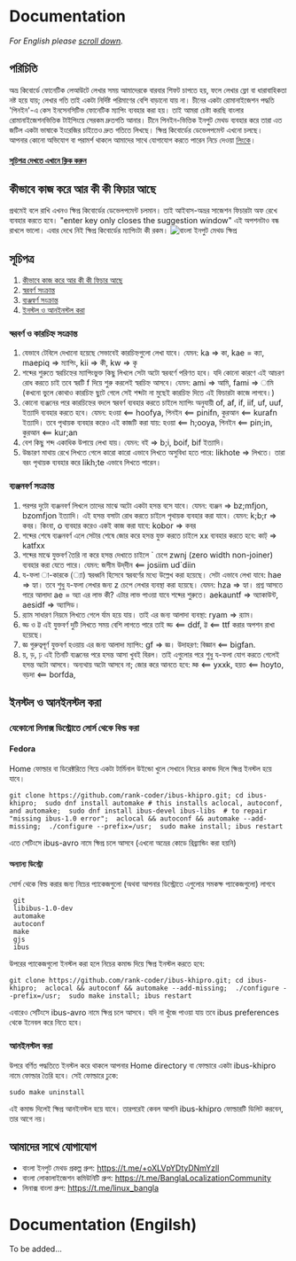 # Documentation
*For English please [scroll down](https://github.com/rank-coder/ibus-khipro/blob/master/README.md#documentation-engilsh).*
## পরিচিতি
অভ্র কিবোর্ডে ফোনেটিক লেআউটে লেখার সময় আমাদেরকে বারবার শিফট চাপতে হয়, ফলে লেখার ফ্লো বা ধারাবাহিকতা নষ্ট হয়ে যায়; লেখার গতি তাই একটা নির্দিষ্ট পরিমাণের বেশি বাড়ানো যায় না। চীনের একটা রোমানাইজেশন পদ্ধতি 'পিনইন'-এ কেস ইনসেনসিটিভ ফোনেটিক ম্যাপিং ব্যবহার করা হয়। তাই আমরা চেষ্টা করছি বাংলার রোমানাইজেশনভিত্তিক টাইপিংয়ে সেরকম দ্রুতগতি আনার। চীনে পিনইন-ভিত্তিক ইনপুট মেথড ব্যবহার করে তারা এত জটিল একটা ভাষাকে ইংরেজির চাইতেও দ্রুত গতিতে লিখছে। ক্ষিপ্র কিবোর্ডের ডেভেলপমেন্ট এখনো চলছে।<br> আপনার কোনো অভিযোগ বা পরামর্শ থাকলে আমাদের সাথে যোগাযোগ করতে পারেন নিচে দেওয়া [লিংকে](https://github.com/rank-coder/ibus-khipro/tree/master#%E0%A6%86%E0%A6%AE%E0%A6%BE%E0%A6%A6%E0%A7%87%E0%A6%B0-%E0%A6%B8%E0%A6%BE%E0%A6%A5%E0%A7%87-%E0%A6%AF%E0%A7%8B%E0%A6%97%E0%A6%BE%E0%A6%AF%E0%A7%8B%E0%A6%97)।
#### [সূচিপত্র দেখতে এখানে ক্লিক করুন](https://github.com/rank-coder/ibus-khipro/blob/master/README.md#%E0%A6%B8%E0%A7%82%E0%A6%9A%E0%A6%BF%E0%A6%AA%E0%A6%A4%E0%A7%8D%E0%A6%B0)
## কীভাবে কাজ করে আর কী কী ফিচার আছে
প্রথমেই বলে রাখি এখনও ক্ষিপ্র কিবোর্ডের ডেভেলপমেন্ট চলমান। তাই আইবাস-অভ্রর সাজেশন ফিচারটা অফ রেখে ব্যবহার করতে হবে। "enter key only closes the suggestion window" এই অপশনটাও বন্ধ রাখলে ভালো। এবার দেখে নিই ক্ষিপ্র কিবোর্ডের ম্যাপিংটা কী রকম।
![বাংলা ইনপুট মেথড ক্ষিপ্র](https://github.com/rank-coder/ibus-khipro/assets/54497225/1bc0b96c-a245-4551-89b9-718968736cf8)

## সূচিপত্র
1. [কীভাবে কাজ করে আর কী কী ফিচার আছে](https://github.com/rank-coder/ibus-khipro/blob/master/README.md#%E0%A6%95%E0%A7%80%E0%A6%AD%E0%A6%BE%E0%A6%AC%E0%A7%87-%E0%A6%95%E0%A6%BE%E0%A6%9C-%E0%A6%95%E0%A6%B0%E0%A7%87-%E0%A6%86%E0%A6%B0-%E0%A6%95%E0%A7%80-%E0%A6%95%E0%A7%80-%E0%A6%AB%E0%A6%BF%E0%A6%9A%E0%A6%BE%E0%A6%B0-%E0%A6%86%E0%A6%9B%E0%A7%87)
2. [স্বরবর্ণ সংক্রান্ত](https://github.com/rank-coder/ibus-khipro/blob/master/README.md#%E0%A6%B8%E0%A7%8D%E0%A6%AC%E0%A6%B0%E0%A6%AC%E0%A6%B0%E0%A7%8D%E0%A6%A3-%E0%A6%93-%E0%A6%95%E0%A6%BE%E0%A6%B0%E0%A6%9A%E0%A6%BF%E0%A6%B9%E0%A7%8D%E0%A6%A8-%E0%A6%B8%E0%A6%82%E0%A6%95%E0%A7%8D%E0%A6%B0%E0%A6%BE%E0%A6%A8%E0%A7%8D%E0%A6%A4)
3. [ব্যঞ্জন্বর্ণ সংক্রান্ত](https://github.com/rank-coder/ibus-khipro/blob/master/README.md#%E0%A6%AC%E0%A7%8D%E0%A6%AF%E0%A6%9E%E0%A7%8D%E0%A6%9C%E0%A6%A8%E0%A6%AC%E0%A6%B0%E0%A7%8D%E0%A6%A3-%E0%A6%B8%E0%A6%82%E0%A6%95%E0%A7%8D%E0%A6%B0%E0%A6%BE%E0%A6%A8%E0%A7%8D%E0%A6%A4)
4. [ইনস্টল ও আনইনস্টল করা](https://github.com/rank-coder/ibus-khipro/blob/master/README.md#%E0%A6%87%E0%A6%A8%E0%A6%B8%E0%A7%8D%E0%A6%9F%E0%A6%B2-%E0%A6%93-%E0%A6%86%E0%A6%A8%E0%A6%87%E0%A6%A8%E0%A6%B8%E0%A7%8D%E0%A6%9F%E0%A6%B2-%E0%A6%95%E0%A6%B0%E0%A6%BE)
### স্বরবর্ণ ও কারচিহ্ন সংক্রান্ত
1. যেভাবে টেবিলে দেখানো হয়েছে সেভাবেই কারচিহ্নগুলো লেখা যাবে। যেমন: ka => কা, kae = ক্যা, maepiq => ম্যাপিং, kii => কী, kw => কৃ
2. শব্দের শুরুতে স্বরচিহ্নের ম্যাপিংভুক্ত কিছু লিখলে সেটা অটো স্বরবর্ণে পরিণত হবে। যদি কোনো কারণে এই আচরণ রোধ করতে চাই তবে স্বরটি f দিয়ে শুরু করলেই স্বরচিহ্ন আসবে। যেমন: ami => আমি, fami => ামি (কখনো ভুলে কোথাও কারচিহ্ন ছুটে গেলে সেই শব্দটা না মুছেই কারচিহ্ন দিতে এই ফিচারটা কাজে লাগবে।)
3. কোনো ব্যঞ্জনের পরে কারচিহ্নের বদলে স্বরবর্ণ ব্যবহার করতে চাইলে ম্যাপিং অনুযায়ী of, af, if, iif, uf, uuf, ইত্যাদি ব্যবহার করতে হবে। যেমন: হওয়া <== hoofya, পিনইন <== pinifn, কুরআন <== kurafn ইত্যাদি। তবে পৃথায়ক ব্যবহার করেও এই কাজটি করা যায়: হওয়া <== h;ooya, পিনইন <== pin;in, কুরআন <== kur;an
4. বেশ কিছু শব্দ একাধিক উপায়ে লেখা যায়। যেমন: বই => b;i, boif, bif ইত্যাদি।
5. উচ্চারণ মাথায় রেখে লিখতে গেলে কারো কারো এভাবে লিখতে অসুবিধা হতে পারে: likhote => লিখতে। তারা বরং পৃথায়ক ব্যবহার করে likh;te এভাবে লিখতে পারেন।
### ব্যঞ্জনবর্ণ সংক্রান্ত
1. পরপর দুটো ব্যঞ্জনবর্ণ লিখলে তাদের মাঝে অটো একটা হসন্ত বসে যাবে। যেমন: ব্যঞ্জন => bz;mfjon, bzomfjon ইত্যাদি। এই হসন্ত বসাটা রোধ করতে চাইলে পৃথায়ক ব্যবহার করা যাবে। যেমন: k;b;r => কবর। কিংবা, o ব্যবহার করেও একই কাজ করা যাবে: kobor => কবর
2. শব্দের শেষে ব্যঞ্জনবর্ণ এলে সেটার শেষে জোর করে হসন্ত যুক্ত করতে চাইলে xx ব্যবহার করতে হবে: কাট্ => katfxx
3. শব্দের মাঝে যুক্তবর্ণ তৈরি না করে হসন্ত দেখাতে চাইলে \` চেপে zwnj (zero width non-joiner) ব্যবহার করা যেতে পারে। যেমন: জসীম উদ্‌দীন <== josiim ud`diin
4. য-ফলা া-কারকে (্যা) স্বরধ্বনি হিসেবে স্বরবর্ণের মধ্যে উল্লেখ করা হয়েছে। সেটা এভাবে লেখা যাবে: hae => হ্যা। তবে শুধু য-ফলা লেখার জন্য z চেপে লেখার ব্যবস্থা করা হয়েছে। যেমন: hza => হ্যা। প্রশ্ন আসতে পারে আলাদা ae = অ্যা এর লাভ কী? এটার লাভ পাওয়া যাবে শব্দের শুরুতে। aekauntf => অ্যাকাউন্ট, aesidf => অ্যাসিড।
5. র‌্যাম সাধারণ নিয়মে লিখতে গেলে র্যাম হয়ে যায়। তাই এর জন্য আলাদা ব্যবস্থা: ryam => র‌্যাম।
6. ড্ড ও ট্ট এই যুক্তবর্ণ দুটি লিখতে সময় বেশি লাগতে পারে তাই ড্ড <== ddf, ট্ট <== ttf করার অপশন রাখা হয়েছে।
7. জ্ঞ গুরুত্বপূর্ণ যুক্তবর্ণ হওয়ায় এর জন্য আলাদা ম্যাপিং: gf => জ্ঞ। উদাহরণ: বিজ্ঞান <== bigfan.
8. য়, ড়, ঢ় এই তিনটি ব্যঞ্জনের পরে হসন্ত আসা খুবই বিরল। তাই এগুলোর পরে শুধু য-ফলা যোগ করতে গেলেই হসন্ত অটো আসবে। অন্যথায় অটো আসবে না; জোর করে আনতে হবে: য়্ক <== yxxk, হয়ত <== hoyto, বড়দা <== borfda,

## ইনস্টল ও আনইনস্টল করা
### যেকোনো লিনাক্স ডিস্ট্রোতে সোর্স থেকে বিল্ড করা
#### Fedora
Home ফোল্ডার বা ডিরেক্টরিতে গিয়ে একটা টার্মিনাল উইন্ডো খুলে সেখানে নিচের কমান্ড দিলে ক্ষিপ্র ইনস্টল হয়ে যাবে।
```
git clone https://github.com/rank-coder/ibus-khipro.git; cd ibus-khipro;  sudo dnf install automake # this installs aclocal, autoconf, and automake;  sudo dnf install ibus-devel ibus-libs  # to repair "missing ibus-1.0 error";  aclocal && autoconf && automake --add-missing;  ./configure --prefix=/usr;  sudo make install; ibus restart
```
এতে সেটিংসে ibus-avro নামে ক্ষিপ্র চলে আসবে (এখনো অভ্রের কোডে রিব্র্যান্ডিং করা হয়নি)
#### অন্যান্য ডিস্ট্রো
সোর্স থেকে বিল্ড করার জন্য নিচের প্যাকেজগুলো (অথবা আপনার ডিস্ট্রোতে এগুলোর সমকক্ষ প্যাকেজগুলো) লাগবে
```
 git
 libibus-1.0-dev
 automake
 autoconf
 make
 gjs
 ibus
```
উপরের প্যাকেজগুলো ইনস্টল করা হলে নিচের কমান্ড দিয়ে ক্ষিপ্র ইনস্টল করতে হবে:
```
git clone https://github.com/rank-coder/ibus-khipro.git; cd ibus-khipro;  aclocal && autoconf && automake --add-missing;  ./configure --prefix=/usr;  sudo make install; ibus restart
```
এবারেও সেটিংসে ibus-avro নামে ক্ষিপ্র চলে আসবে। যদি না খুঁজে পাওয়া যায় তবে ibus preferences থেকে ইনেবল করে নিতে হবে।
### আনইনস্টল করা
উপরে বর্ণিত পদ্ধতিতে ইনস্টল করে থাকলে আপনার Home directory বা ফোল্ডারে একটা ibus-khipro নামে ফোল্ডার তৈরি হবে। সেই ফোল্ডারে ঢুকে:
```
sudo make uninstall
```
এই কমান্ড দিলেই ক্ষিপ্র আনইনস্টল হয়ে যাবে। তারপরেই কেবল আপনি ibus-khipro ফোল্ডারটি ডিলিট করবেন, তার আগে নয়।
## আমাদের সাথে যোগাযোগ
* বাংলা ইনপুট মেথড প্রকল্প গ্রুপ: https://t.me/+oXLVpYDtyDNmYzll
* বাংলা লোকালাইজেশন কমিউনিটি গ্রুপ: https://t.me/BanglaLocalizationCommunity
* লিনাক্স বাংলা গ্রুপ: https://t.me/linux_bangla
# Documentation (Engilsh)
To be added...
